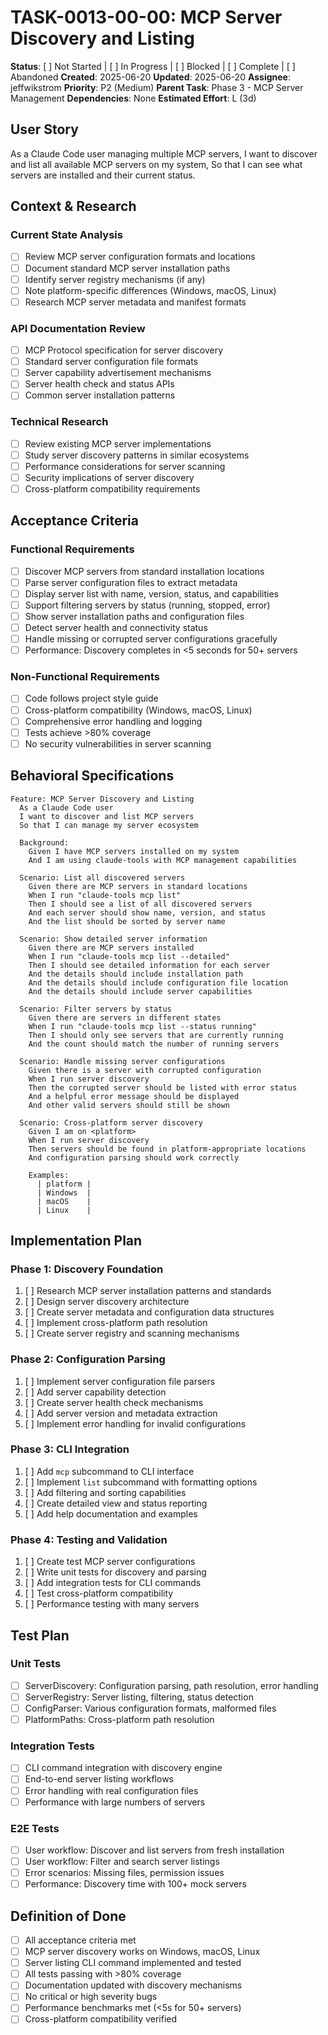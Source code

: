 # TASK-0013-00-00: MCP Server Discovery and Listing

**Status**: [ ] Not Started | [ ] In Progress | [ ] Blocked | [ ] Complete | [ ] Abandoned
**Created**: 2025-06-20
**Updated**: 2025-06-20
**Assignee**: jeffwikstrom
**Priority**: P2 (Medium)
**Parent Task**: Phase 3 - MCP Server Management
**Dependencies**: None
**Estimated Effort**: L (3d)

## User Story
As a Claude Code user managing multiple MCP servers,
I want to discover and list all available MCP servers on my system,
So that I can see what servers are installed and their current status.

## Context & Research

### Current State Analysis
- [ ] Review MCP server configuration formats and locations
- [ ] Document standard MCP server installation paths
- [ ] Identify server registry mechanisms (if any)
- [ ] Note platform-specific differences (Windows, macOS, Linux)
- [ ] Research MCP server metadata and manifest formats

### API Documentation Review
- [ ] MCP Protocol specification for server discovery
- [ ] Standard server configuration file formats
- [ ] Server capability advertisement mechanisms
- [ ] Server health check and status APIs
- [ ] Common server installation patterns

### Technical Research
- [ ] Review existing MCP server implementations
- [ ] Study server discovery patterns in similar ecosystems
- [ ] Performance considerations for server scanning
- [ ] Security implications of server discovery
- [ ] Cross-platform compatibility requirements

## Acceptance Criteria

### Functional Requirements
- [ ] Discover MCP servers from standard installation locations
- [ ] Parse server configuration files to extract metadata
- [ ] Display server list with name, version, status, and capabilities
- [ ] Support filtering servers by status (running, stopped, error)
- [ ] Show server installation paths and configuration files
- [ ] Detect server health and connectivity status
- [ ] Handle missing or corrupted server configurations gracefully
- [ ] Performance: Discovery completes in <5 seconds for 50+ servers

### Non-Functional Requirements
- [ ] Code follows project style guide
- [ ] Cross-platform compatibility (Windows, macOS, Linux)
- [ ] Comprehensive error handling and logging
- [ ] Tests achieve >80% coverage
- [ ] No security vulnerabilities in server scanning

## Behavioral Specifications

```gherkin
Feature: MCP Server Discovery and Listing
  As a Claude Code user
  I want to discover and list MCP servers
  So that I can manage my server ecosystem

  Background:
    Given I have MCP servers installed on my system
    And I am using claude-tools with MCP management capabilities

  Scenario: List all discovered servers
    Given there are MCP servers in standard locations
    When I run "claude-tools mcp list"
    Then I should see a list of all discovered servers
    And each server should show name, version, and status
    And the list should be sorted by server name

  Scenario: Show detailed server information
    Given there are MCP servers installed
    When I run "claude-tools mcp list --detailed"
    Then I should see detailed information for each server
    And the details should include installation path
    And the details should include configuration file location
    And the details should include server capabilities

  Scenario: Filter servers by status
    Given there are servers in different states
    When I run "claude-tools mcp list --status running"
    Then I should only see servers that are currently running
    And the count should match the number of running servers

  Scenario: Handle missing server configurations
    Given there is a server with corrupted configuration
    When I run server discovery
    Then the corrupted server should be listed with error status
    And a helpful error message should be displayed
    And other valid servers should still be shown

  Scenario: Cross-platform server discovery
    Given I am on <platform>
    When I run server discovery
    Then servers should be found in platform-appropriate locations
    And configuration parsing should work correctly

    Examples:
      | platform |
      | Windows  |
      | macOS    |
      | Linux    |
```

## Implementation Plan

### Phase 1: Discovery Foundation
1. [ ] Research MCP server installation patterns and standards
2. [ ] Design server discovery architecture
3. [ ] Create server metadata and configuration data structures
4. [ ] Implement cross-platform path resolution
5. [ ] Create server registry and scanning mechanisms

### Phase 2: Configuration Parsing
1. [ ] Implement server configuration file parsers
2. [ ] Add server capability detection
3. [ ] Create server health check mechanisms
4. [ ] Add server version and metadata extraction
5. [ ] Implement error handling for invalid configurations

### Phase 3: CLI Integration
1. [ ] Add `mcp` subcommand to CLI interface
2. [ ] Implement `list` subcommand with formatting options
3. [ ] Add filtering and sorting capabilities
4. [ ] Create detailed view and status reporting
5. [ ] Add help documentation and examples

### Phase 4: Testing and Validation
1. [ ] Create test MCP server configurations
2. [ ] Write unit tests for discovery and parsing
3. [ ] Add integration tests for CLI commands
4. [ ] Test cross-platform compatibility
5. [ ] Performance testing with many servers

## Test Plan

### Unit Tests
- [ ] ServerDiscovery: Configuration parsing, path resolution, error handling
- [ ] ServerRegistry: Server listing, filtering, status detection
- [ ] ConfigParser: Various configuration formats, malformed files
- [ ] PlatformPaths: Cross-platform path resolution

### Integration Tests
- [ ] CLI command integration with discovery engine
- [ ] End-to-end server listing workflows
- [ ] Error handling with real configuration files
- [ ] Performance with large numbers of servers

### E2E Tests
- [ ] User workflow: Discover and list servers from fresh installation
- [ ] User workflow: Filter and search server listings
- [ ] Error scenarios: Missing files, permission issues
- [ ] Performance: Discovery time with 100+ mock servers

## Definition of Done
- [ ] All acceptance criteria met
- [ ] MCP server discovery works on Windows, macOS, Linux
- [ ] Server listing CLI command implemented and tested
- [ ] All tests passing with >80% coverage
- [ ] Documentation updated with discovery mechanisms
- [ ] No critical or high severity bugs
- [ ] Performance benchmarks met (<5s for 50+ servers)
- [ ] Cross-platform compatibility verified